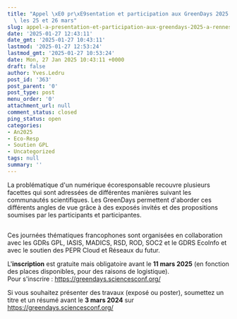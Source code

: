 ```yaml
---
title: "Appel \xE0 pr\xE9sentation et participation aux GreenDays 2025 \xE0 Rennes\
  \ les 25 et 26 mars"
slug: appel-a-presentation-et-participation-aux-greendays-2025-a-rennes-les-25-et-26-mars
date: '2025-01-27 12:43:11'
date_gmt: '2025-01-27 10:43:11'
lastmod: '2025-01-27 12:53:24'
lastmod_gmt: '2025-01-27 10:53:24'
date: Mon, 27 Jan 2025 10:43:11 +0000
draft: false
author: Yves.Ledru
post_id: '363'
post_parent: '0'
post_type: post
menu_order: '0'
attachment_url: null
comment_status: closed
ping_status: open
categories:
- An2025
- Eco-Resp
- Soutien GPL
- Uncategorized
tags: null
summary: ''
---
```


La problématique d'un numérique écoresponsable recouvre plusieurs facettes qui sont adressées de différentes manières suivant les communautés scientifiques. Les GreenDays permettent d'aborder ces différents angles de vue grâce à des exposés invités et des propositions soumises par les participants et participantes.

## 

Ces journées thématiques francophones sont organisées en collaboration avec les GDRs GPL, IASIS, MADICS, RSD, ROD, SOC2 et le GDRS EcoInfo et avec le soutien des PEPR Cloud et Réseaux du futur.

L'**inscription** est gratuite mais obligatoire avant le **11 mars 2025** (en fonction des places disponibles, pour des raisons de logistique).   
Pour s'inscrire : <https://greendays.sciencesconf.org/>

Si vous souhaitez présenter des travaux (exposé ou poster), soumettez un titre et un résumé avant le **3 mars 2024** sur <https://greendays.sciencesconf.org/>
